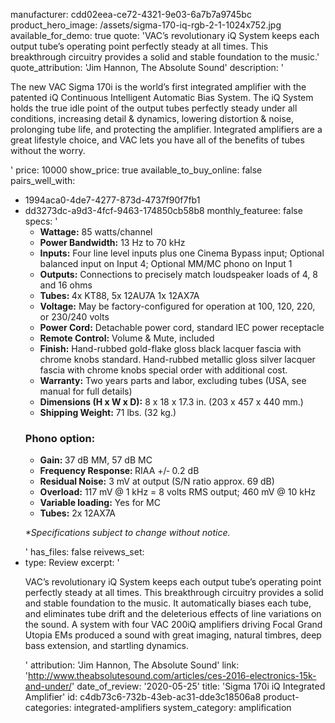 manufacturer: cdd02eea-ce72-4321-9e03-6a7b7a9745bc
product_hero_image: /assets/sigma-170-iq-rgb-2-1-1024x752.jpg
available_for_demo: true
quote: 'VAC’s revolutionary iQ System keeps each output tube’s operating point perfectly steady at all times. This breakthrough circuitry provides a solid and stable foundation to the music.'
quote_attribution: 'Jim Hannon, The Absolute Sound'
description: '<p>The new VAC Sigma 170i is the world’s first integrated amplifier with the patented iQ Continuous Intelligent Automatic Bias System. The iQ System holds the true idle point of the output tubes perfectly steady under all conditions, increasing detail &amp; dynamics, lowering distortion &amp; noise, prolonging tube life, and protecting the amplifier. Integrated amplifiers are a great lifestyle choice, and VAC lets you have all of the benefits of tubes without the worry.&nbsp;&nbsp;</p>'
price: 10000
show_price: true
available_to_buy_online: false
pairs_well_with:
  - 1994aca0-4de7-4277-873d-4737f90f7fb1
  - dd3273dc-a9d3-4fcf-9463-174850cb58b8
monthly_featuree: false
specs: '<ul><li><b>Wattage:</b> 85 watts/channel</li><li><b>Power Bandwidth:</b> 13 Hz to 70 kHz</li><li><b>Inputs:</b>&nbsp;Four line level inputs plus one Cinema Bypass input; Optional balanced input on Input 4; Optional MM/MC phono on Input 1</li><li><b>Outputs:</b> Connections to precisely match loudspeaker loads of 4, 8 and 16 ohms</li><li><b>Tubes:&nbsp;</b>4x KT88, 5x 12AU7A 1x 12AX7A</li><li><b>Voltage:</b> May be factory-configured for operation at 100, 120, 220, or 230/240 volts</li><li><b>Power Cord:</b> Detachable power cord, standard IEC power receptacle</li><li><b>Remote Control:</b> Volume &amp; Mute, included</li><li><b>Finish:</b>&nbsp;Hand-rubbed gold-flake gloss black lacquer fascia with chrome knobs standard. Hand-rubbed metallic gloss silver lacquer fascia with chrome knobs special order with additional cost.</li><li><b>Warranty:</b> Two years parts and labor, excluding tubes (USA, see manual for full details)</li><li><b>Dimensions (H x W x D):</b> 8 x 18 x 17.3 in. (203 x 457 x 440 mm.)</li><li><b>Shipping Weight:</b> 71 lbs. (32 kg.)</li></ul><h3>Phono option:</h3><ul><li><b>Gain:&nbsp;</b>37 dB MM, 57 dB MC</li><li><b>Frequency Response:&nbsp;</b>RIAA +/‑ 0.2 dB</li><li><b>Residual Noise:</b> 3 mV at output (S/N ratio approx. 69 dB)</li><li><b>Overload:</b> 117 mV @ 1 kHz = 8 volts RMS output; 460 mV @ 10 kHz</li><li><b>Variable loading:</b> Yes for MC</li><li><b>Tubes:</b> 2x 12AX7A</li></ul><p><i>*Specifications subject to change without notice.</i></p>'
has_files: false
reivews_set:
  -
    type: Review
    excerpt: '<p>VAC’s revolutionary iQ System keeps each output tube’s operating point perfectly steady at all times. This breakthrough circuitry provides a solid and stable foundation to the music. It automatically biases each tube, and eliminates tube drift and the deleterious effects of line variations on the sound. A system with four VAC 200iQ amplifiers driving&nbsp;Focal Grand Utopia EMs&nbsp;produced a sound with great imaging, natural timbres, deep bass extension, and startling dynamics.</p>'
    attribution: 'Jim Hannon, The Absolute Sound'
    link: 'http://www.theabsolutesound.com/articles/ces-2016-electronics-15k-and-under/'
    date_of_review: '2020-05-25'
title: 'Sigma 170i iQ Integrated Amplifier'
id: c4db73c6-732b-43eb-ac31-dde3c18506a8
product-categories: integrated-amplifiers
system_category: amplification

